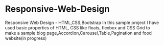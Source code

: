 # Responsive-Web-Design
Responsive Web Design - HTML,CSS,Bootstrap
In this sample project I have used basic properties of HTML, CSS like floats, flexbox and CSS Grid to make a sample blog page,Accordion,Carousel,Table,Pagination and food website(in progress)
